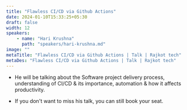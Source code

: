 ```yaml
---
title: "Flawless CI/CD via Github Actions"
date: 2024-01-10T15:33:25+05:30
draft: false
width: 12
speakers:
    - name: "Hari Krushna"
      path: "speakers/hari-krushna.md"
image: ""
metaTitle: "Flawless CI/CD via Github Actions | Talk | Rajkot tech"
metaDes: "Flawless CI/CD via Github Actions | Talk | Rajkot tech"
---
```


- He will be talking about the Software project delivery process, understanding of 
  CI/CD & its importance, automation & how it affects productivity. 

- If you don't want to miss his talk, you can still book your seat.
